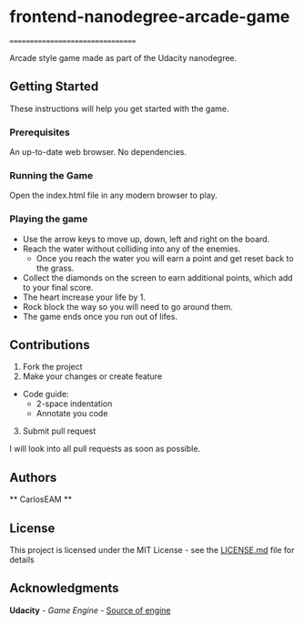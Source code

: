 # **frontend-nanodegree-arcade-game**
    ===============================

Arcade style game made as part of the Udacity nanodegree.

## Getting Started

These instructions will help you get started with the game.

### Prerequisites

An up-to-date web browser. No dependencies.

### Running the Game

Open the index.html file in any modern browser to play.

### Playing the game

- Use the arrow keys to move up, down, left and right on the board.
- Reach the water without colliding into any of the enemies.
  - Once you reach the water you will earn a point and get reset back to the grass.
- Collect the diamonds on the screen to earn additional points, which add to your final score.
- The heart increase your life by 1.
- Rock block the way so you will need to go around them.
- The game ends once you run out of lifes.

## Contributions

1. Fork the project
2. Make your changes or create feature
  * Code guide:
    - 2-space indentation
    - Annotate you code 
3. Submit pull request

I will look into all pull requests as soon as possible.

## Authors

** CarlosEAM **

## License

This project is licensed under the MIT License - see the [LICENSE.md](LICENSE.md) file for details

## Acknowledgments

**Udacity** - *Game Engine* - [Source of engine](https://github.com/udacity/frontend-nanodegree-arcade-game)